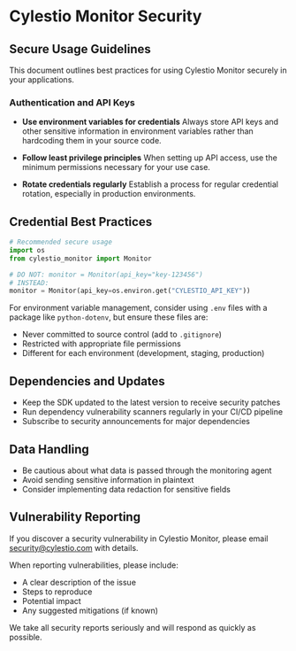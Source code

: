 # Cylestio Monitor Security

## Secure Usage Guidelines

This document outlines best practices for using Cylestio Monitor securely in your applications.

### Authentication and API Keys

- **Use environment variables for credentials**
  Always store API keys and other sensitive information in environment variables rather than hardcoding them in your source code.

- **Follow least privilege principles**
  When setting up API access, use the minimum permissions necessary for your use case.

- **Rotate credentials regularly**
  Establish a process for regular credential rotation, especially in production environments.

## Credential Best Practices

```python
# Recommended secure usage
import os
from cylestio_monitor import Monitor

# DO NOT: monitor = Monitor(api_key="key-123456")
# INSTEAD:
monitor = Monitor(api_key=os.environ.get("CYLESTIO_API_KEY"))
```

For environment variable management, consider using `.env` files with a package like `python-dotenv`, but ensure these files are:
- Never committed to source control (add to `.gitignore`)
- Restricted with appropriate file permissions
- Different for each environment (development, staging, production)

## Dependencies and Updates

- Keep the SDK updated to the latest version to receive security patches
- Run dependency vulnerability scanners regularly in your CI/CD pipeline
- Subscribe to security announcements for major dependencies

## Data Handling

- Be cautious about what data is passed through the monitoring agent
- Avoid sending sensitive information in plaintext
- Consider implementing data redaction for sensitive fields

## Vulnerability Reporting

If you discover a security vulnerability in Cylestio Monitor, please email security@cylestio.com with details.

When reporting vulnerabilities, please include:
- A clear description of the issue
- Steps to reproduce
- Potential impact
- Any suggested mitigations (if known)

We take all security reports seriously and will respond as quickly as possible.
